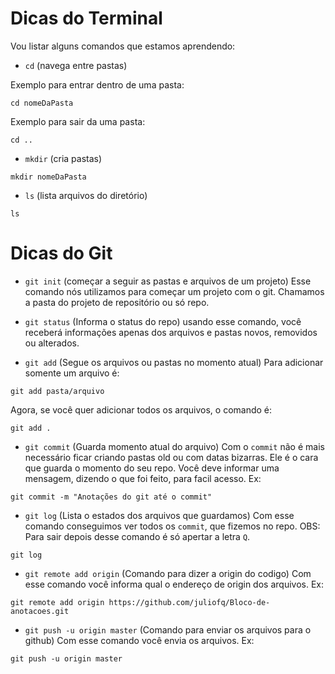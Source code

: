 # Dicas do Terminal

Vou listar alguns comandos que estamos aprendendo:

- `cd` (navega entre pastas)

Exemplo para entrar dentro de uma pasta:

```
cd nomeDaPasta
```
Exemplo para sair da uma pasta:
```
cd ..
```
- `mkdir` (cria pastas) 
```
mkdir nomeDaPasta
```
- `ls` (lista arquivos do diretório) 
```
ls
```

# Dicas do Git

- `git init` (começar a seguir as pastas e arquivos de um projeto) Esse comando nós utilizamos para começar um projeto com o git. Chamamos a pasta do projeto de repositório ou só repo.

- `git status` (Informa o status do repo) usando esse comando, você receberá informações apenas dos arquivos e pastas novos, removidos ou alterados.

- `git add` (Segue os arquivos ou pastas no momento atual) Para adicionar somente um arquivo é:

```
git add pasta/arquivo
```
Agora, se você quer adicionar todos os arquivos, o comando é:
```
git add .
```
- `git commit` (Guarda momento atual do arquivo) Com o `commit` não é mais necessário ficar criando pastas old ou com datas bizarras. Ele é o cara que guarda o momento do seu repo. Você deve informar uma mensagem, dizendo o que foi feito, para facil acesso. Ex:

```
git commit -m "Anotações do git até o commit"
```
- `git log` (Lista o estados dos arquivos que guardamos) Com esse comando conseguimos ver todos os `commit`, que fizemos no repo. OBS: Para sair depois desse comando é só apertar a letra `Q`.

```
git log
```
- `git remote add origin` (Comando para dizer a origin do codigo) Com esse comando você informa qual o endereço de origin dos arquivos. Ex:
```
git remote add origin https://github.com/juliofq/Bloco-de-anotacoes.git
```
- `git push -u origin master` (Comando para enviar os arquivos para o github) Com esse comando você envia os arquivos. Ex:
```
git push -u origin master
```